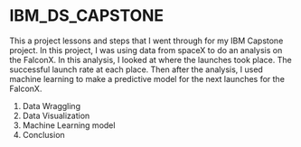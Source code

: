 # IBM_DS_CAPSTONE

This a project lessons and steps that I went through for my IBM Capstone project. In this project, I was using data from spaceX to do an analysis on the FalconX. In this analysis, I looked at where the launches took place. The successful launch rate at each place. Then after the analysis, I used machine learning to make a predictive model for the next launches for the FalconX. 

1. Data Wraggling
2. Data Visualization
3. Machine Learning model
4. Conclusion
